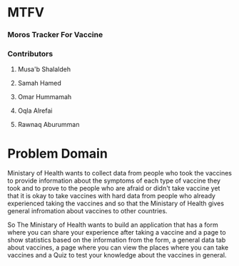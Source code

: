 # MTFV
### Moros Tracker For Vaccine


### Contributors 

1. Musa'b Shalaldeh

2. Samah Hamed

3. Omar Hummamah

4. Oqla Alrefai

5. Rawnaq Aburumman



# Problem Domain

Ministary of Health wants to collect data from people who took the vaccines to provide information about the symptoms of each type of vaccine they took and to prove to the people who are afraid or didn't take vaccine yet that it is okay to take vaccines with hard data from people who already experienced taking the vaccines and so that the Ministary of Health gives general infromation about vaccines to other countries.

So The Ministary of Health wants to build an application that has a form where you can share your experience after taking a vaccine and a page to show statistics based on the information from the form, a general data tab about vaccines, a page where you can view the places where you can take vaccines and a Quiz to test your knowledge about the vaccines in general.
